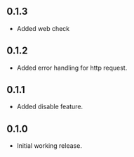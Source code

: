 ## 0.1.3

* Added web check

## 0.1.2

* Added error handling for http request.

## 0.1.1

* Added disable feature.

## 0.1.0

* Initial working release.
